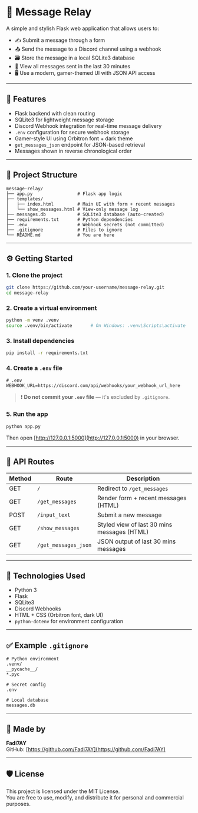 # 💬 Message Relay

A simple and stylish Flask web application that allows users to:

- ✍️ Submit a message through a form  
- 📤 Send the message to a Discord channel using a webhook  
- 🗃️ Store the message in a local SQLite3 database  
- 🔁 View all messages sent in the last 30 minutes  
- 🖥️ Use a modern, gamer-themed UI with JSON API access  

---

## 🚀 Features

- Flask backend with clean routing  
- SQLite3 for lightweight message storage  
- Discord Webhook integration for real-time message delivery  
- `.env` configuration for secure webhook storage  
- Gamer-style UI using Orbitron font + dark theme  
- `get_messages_json` endpoint for JSON-based retrieval  
- Messages shown in reverse chronological order  

---

## 📁 Project Structure

```
message-relay/
├── app.py                 # Flask app logic
├── templates/
│   ├── index.html         # Main UI with form + recent messages
│   └── show_messages.html # View-only message log
├── messages.db            # SQLite3 database (auto-created)
├── requirements.txt       # Python dependencies
├── .env                   # Webhook secrets (not committed)
├── .gitignore             # Files to ignore
└── README.md              # You are here
```

---

## ⚙️ Getting Started

### 1. Clone the project

```bash
git clone https://github.com/your-username/message-relay.git
cd message-relay
```

### 2. Create a virtual environment

```bash
python -m venv .venv
source .venv/bin/activate       # On Windows: .venv\Scripts\activate
```

### 3. Install dependencies

```bash
pip install -r requirements.txt
```

### 4. Create a `.env` file

```env
# .env
WEBHOOK_URL=https://discord.com/api/webhooks/your_webhook_url_here
```

> ❗ **Do not commit your `.env` file** — it's excluded by `.gitignore`.

### 5. Run the app

```bash
python app.py
```

Then open [http://127.0.0.1:5000](http://127.0.0.1:5000) in your browser.

---

## 📡 API Routes

| Method | Route                | Description                                  |
|--------|----------------------|----------------------------------------------|
| GET    | `/`                  | Redirect to `/get_messages`                  |
| GET    | `/get_messages`      | Render form + recent messages (HTML)         |
| POST   | `/input_text`        | Submit a new message                         |
| GET    | `/show_messages`     | Styled view of last 30 mins messages (HTML)  |
| GET    | `/get_messages_json` | JSON output of last 30 mins messages         |

---

## 🧠 Technologies Used

- Python 3  
- Flask  
- SQLite3  
- Discord Webhooks  
- HTML + CSS (Orbitron font, dark UI)  
- `python-dotenv` for environment configuration  

---

## ✅ Example `.gitignore`

```
# Python environment
.venv/
__pycache__/
*.pyc

# Secret config
.env

# Local database
messages.db
```

---

## 🙋 Made by

**Fadi7AY**  
GitHub: [https://github.com/Fadi7AY](https://github.com/Fadi7AY)

---

## 🛡️ License

This project is licensed under the MIT License.  
You are free to use, modify, and distribute it for personal and commercial purposes.
